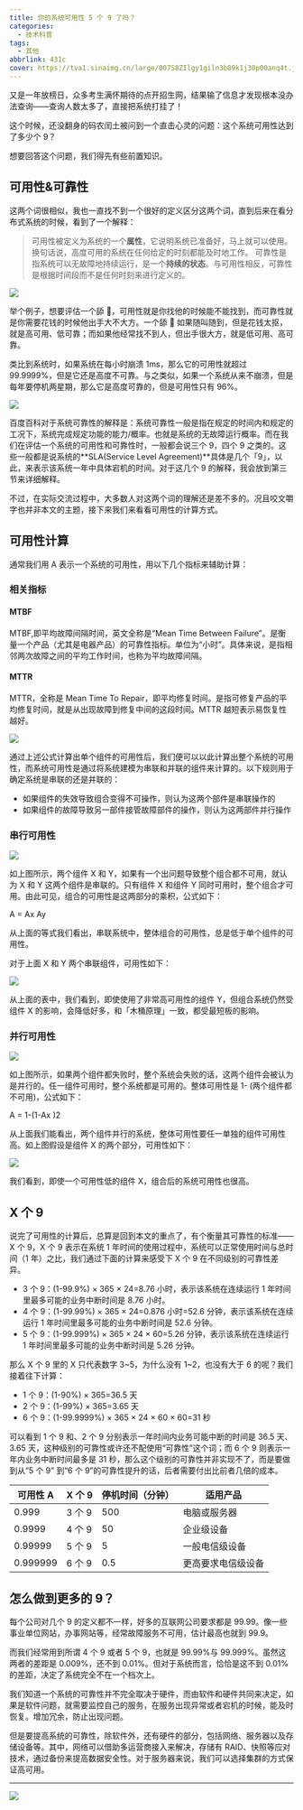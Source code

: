 ```yaml
---
title: 你的系统可用性 5 个 9 了吗？
categories:
  - 技术科普
tags:
  - 其他
abbrlink: 431c
cover: https://tva1.sinaimg.cn/large/007S8ZIlgy1giln3b89k1j30p00anq4t.jpg
---
```


又是一年放榜日，众多考生满怀期待的点开招生网，结果输了信息才发现根本没办法查询——查询人数太多了，直接把系统打挂了！

这个时候，还没翻身的码农闰土被问到一个直击心灵的问题：这个系统可用性达到了多少个 9？

想要回答这个问题，我们得先有些前置知识。

## 可用性&可靠性

这两个词很相似，我也一直找不到一个很好的定义区分这两个词，直到后来在看分布式系统的时候，看到了一个解释：

> 可用性被定义为系统的一个**属性**，它说明系统已准备好，马上就可以使用。换句话说，高度可用的系统在任何给定的时刻都能及时地工作。
> 可靠性是指系统可以无故障地持续运行，是一个**持续的状态**。与可用性相反，可靠性是根据时间段而不是任何时刻来进行定义的。

![](https://upload-images.jianshu.io/upload_images/5666077-8c5c18ff0153414b.png&originHeight=226&originWidth=226&size=34806&status=done&style=none&width=226?imageMogr2/auto-orient/strip%7CimageView2/2/w/1240)

举个例子，想要评估一个舔 🐶，可用性就是你找他的时候能不能找到，而可靠性就是你需要花钱的时候他出手大不大方。一个舔 🐶 如果随叫随到，但是花钱太抠，就是高可用、低可靠；而如果他经常找不到人，但出手很大方，就是低可用、高可靠。

类比到系统时，如果系统在每小时崩溃 1ms，那么它的可用性就超过 99.9999%，但是它还是高度不可靠。与之类似，如果一个系统从来不崩溃，但是每年要停机两星期，那么它是高度可靠的，但是可用性只有 96%。

![](https://upload-images.jianshu.io/upload_images/5666077-0e6fc48e557d9a64.png&originHeight=461&originWidth=640&size=60750&status=done&style=none&width=411?imageMogr2/auto-orient/strip%7CimageView2/2/w/1240)

百度百科对于系统可靠性的解释是：系统可靠性一般是指在规定的时间内和规定的工况下，系统完成规定功能的能力/概率。也就是系统的无故障运行概率。而在我们在评估一个系统的可用性和可靠性时，一般都会说三个 9，四个 9 之类的。这些一般都是说系统的**SLA(Service Level Agreement)**具体是几个「9」，以此，来表示该系统一年中具体宕机的时间。对于这几个 9 的解释，我会放到第三节来详细解释。

不过，在实际交流过程中，大多数人对这两个词的理解还是差不多的。况且咬文嚼字也并非本文的主题，接下来我们来看看可用性的计算方式。

## 可用性计算

通常我们用 A 表示一个系统的可用性，用以下几个指标来辅助计算：

### 相关指标

#### MTBF

MTBF,即平均故障间隔时间，英文全称是“Mean Time Between Failure”。是衡量一个产品（尤其是电器产品）的可靠性指标。单位为“小时”。具体来说，是指相邻两次故障之间的平均工作时间，也称为平均故障间隔。

#### MTTR

MTTR，全称是 Mean Time To Repair，即平均修复时间。是指可修复产品的平均修复时间，就是从出现故障到修复中间的这段时间。MTTR 越短表示易恢复性越好。

![](https://upload-images.jianshu.io/upload_images/5666077-fd931ef75d19cb18.png&originHeight=457&originWidth=1097&size=214887&status=done&style=none&width=1097?imageMogr2/auto-orient/strip%7CimageView2/2/w/1240)

通过上述公式计算出单个组件的可用性后，我们便可以以此计算出整个系统的可用性，而系统可用性是通过将系统建模为串联和并联的组件来计算的。以下规则用于确定系统是串联的还是并联的：

- 如果组件的失效导致组合变得不可操作，则认为这两个部件是串联操作的
- 如果组件的故障导致另一部件接管故障部件的操作，则认为这两部件并行操作

### 串行可用性

![](https://upload-images.jianshu.io/upload_images/5666077-582e2fa107864bec.jpg?imageMogr2/auto-orient/strip%7CimageView2/2/w/1240)

如上图所示，两个组件 X 和 Y，如果有一个出问题导致整个组合都不可用，就认为 X 和 Y 这两个组件是串联的。只有组件 X 和组件 Y 同时可用时，整个组合才可用。由此可见，组合的可用性是这两部分的乘积，公式如下：

A = Ax Ay

从上面的等式我们看出，串联系统中，整体组合的可用性，总是低于单个组件的可用性。

对于上面 X 和 Y 两个串联组件，可用性如下：

![](https://upload-images.jianshu.io/upload_images/5666077-ca7542edaaad8340.jpg?imageMogr2/auto-orient/strip%7CimageView2/2/w/1240)

从上面的表中，我们看到，即使使用了非常高可用性的组件 Y，但组合系统仍然受组件 X 的影响，会降低好多，和「木桶原理」一致，都受最短板的影响。

### 并行可用性

![](https://upload-images.jianshu.io/upload_images/5666077-6ab5009c312ae817.jpg?imageMogr2/auto-orient/strip%7CimageView2/2/w/1240)

如上图所示，如果两个组件都失败时，整个系统会失败的话，这两个组件会被认为是并行的。任一组件可用时，整个系统都是可用的。整体可用性是 1- (两个组件都不可用)，公式如下：

A = 1-(1-Ax )2

从上面我们能看出，两个组件并行的系统，整体可用性要任一单独的组件可用性高。如上图假设是组件 X 的两个部分，可用性如下：

![](https://upload-images.jianshu.io/upload_images/5666077-df4db79df86f5702.jpg?imageMogr2/auto-orient/strip%7CimageView2/2/w/1240)

我们看到，即使一个可用性低的组件 X，组合后的系统可用性也很高。

## X 个 9

说完了可用性的计算后，总算是回到本文的重点了，有个衡量其可靠性的标准——X 个 9，X 个 9 表示在系统 1 年时间的使用过程中，系统可以正常使用时间与总时间（1 年）之比，我们通过下面的计算来感受下 X 个 9 在不同级别的可靠性差异。

- 3 个 9：(1-99.9%) × 365 × 24=8.76 小时，表示该系统在连续运行 1 年时间里最多可能的业务中断时间是 8.76 小时。
- 4 个 9：(1-99.99%) × 365 × 24=0.876 小时=52.6 分钟，表示该系统在连续运行 1 年时间里最多可能的业务中断时间是 52.6 分钟。
- 5 个 9：(1-99.999%) × 365 × 24 × 60=5.26 分钟，表示该系统在连续运行 1 年时间里最多可能的业务中断时间是 5.26 分钟。

那么 X 个 9 里的 X 只代表数字 3~5，为什么没有 1~2，也没有大于 6 的呢？我们接着往下计算：

- 1 个 9：(1-90%) × 365=36.5 天
- 2 个 9：(1-99%) × 365=3.65 天
- 6 个 9：(1-99.9999%) × 365 × 24 × 60 × 60=31 秒

可以看到 1 个 9 和、2 个 9 分别表示一年时间内业务可能中断的时间是 36.5 天、3.65 天，这种级别的可靠性或许还不配使用“可靠性”这个词；而 6 个 9 则表示一年内业务中断时间最多是 31 秒，那么这个级别的可靠性并非实现不了，而是要做到从“5 个 9” 到“6 个 9”的可靠性提升的话，后者需要付出比前者几倍的成本。

| 可用性 A | X 个 9 | 停机时间（分钟） | 适用产品           |
| -------- | ------ | ---------------- | ------------------ |
| 0.999    | 3 个 9 | 500              | 电脑或服务器       |
| 0.9999   | 4 个 9 | 50               | 企业级设备         |
| 0.99999  | 5 个 9 | 5                | 一般电信级设备     |
| 0.999999 | 6 个 9 | 0.5              | 更高要求电信级设备 |

## 怎么做到更多的 9？

每个公司对几个 9 的定义都不一样，好多的互联网公司要求都是 99.99。像一些事业单位网站，办事网站等，经常故障服务不可用，估计最高也就到 99.9。

而我们经常用到所谓 4 个 9 或者 5 个 9，也就是 99.99%与 99.999%。虽然这两者的差距是 0.009%，还不到 0.01%。但对于系统而言，恰恰是这不到 0.01%的差距，决定了系统完全不在一个档次上。

我们知道一个系统的可靠性并不完全取决于硬件，而由软件和硬件共同来决定，如果是软件问题，就需要监控自己的服务，在服务出现异常或者宕机的时候，能及时恢复。增加冗余，防止出现问题。

但是要提高系统的可靠性，除软件外，还有硬件的部分，包括网络、服务器以及存储设备等。其中，网络可以借助多运营商接入来解决，存储有 RAID、快照等应对技术，通过备份来提高数据安全性。对于服务器来说，我们可以选择集群的方式保证高可用。

---

![](https://tva1.sinaimg.cn/large/007S8ZIlly1ghzqtz801ij30go0go40v.jpg)
